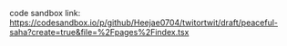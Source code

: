 code sandbox link: https://codesandbox.io/p/github/Heejae0704/twitortwit/draft/peaceful-saha?create=true&file=%2Fpages%2Findex.tsx
